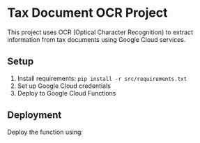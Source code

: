 # Tax Document OCR Project

This project uses OCR (Optical Character Recognition) to extract information from tax documents using Google Cloud services.

## Setup
1. Install requirements: `pip install -r src/requirements.txt`
2. Set up Google Cloud credentials
3. Deploy to Google Cloud Functions

## Deployment
Deploy the function using: